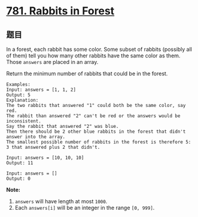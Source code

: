 # [781. Rabbits in Forest](https://leetcode.com/problems/rabbits-in-forest/)


## 题目

In a forest, each rabbit has some color. Some subset of rabbits (possibly all of them) tell you how many other rabbits have the same color as them. Those `answers` are placed in an array.

Return the minimum number of rabbits that could be in the forest.

    Examples:
    Input: answers = [1, 1, 2]
    Output: 5
    Explanation:
    The two rabbits that answered "1" could both be the same color, say red.
    The rabbit than answered "2" can't be red or the answers would be inconsistent.
    Say the rabbit that answered "2" was blue.
    Then there should be 2 other blue rabbits in the forest that didn't answer into the array.
    The smallest possible number of rabbits in the forest is therefore 5: 3 that answered plus 2 that didn't.

    Input: answers = [10, 10, 10]
    Output: 11

    Input: answers = []
    Output: 0

**Note:**

1. `answers` will have length at most `1000`.
2. Each `answers[i]` will be an integer in the range `[0, 999]`.
